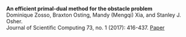 **An efficient primal-dual method for the obstacle problem**<br/>
Dominique Zosso, Braxton Osting, Mandy (Mengqi) Xia, and Stanley J. Osher.<br/>
Journal of Scientific Computing 73, no. 1 (2017): 416-437. [Paper](https://link.springer.com/article/10.1007/s10915-017-0420-0)
